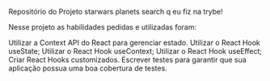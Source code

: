 Repositório do Projeto starwars planets search q eu fiz na trybe!

Nesse projeto as habilidades pedidas e utilizadas foram:

Utilizar a Context API do React para gerenciar estado. Utilizar o React Hook useState; Utilizar o React Hook useContext; Utilizar o React Hook useEffect; Criar React Hooks customizados. Escrever testes para garantir que sua aplicação possua uma boa cobertura de testes.
